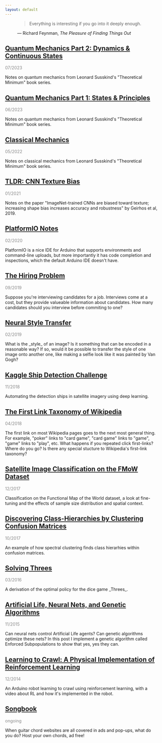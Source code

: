 ```yaml
---
layout: default
---
```


<link rel="stylesheet" type="text/css" media="all" href="quote.css" />

<figure class="quote">
  <blockquote>Everything is interesting if you go into it deeply enough.</blockquote>
  <figcaption>
    &mdash; Richard Feynman, <cite>The Pleasure of Finding Things Out</cite>
  </figcaption>
</figure>

## [Quantum Mechanics Part 2: Dynamics & Continuous States](quantum-2.html)

<p style="opacity:0.5">07/2023</p>
Notes on quantum mechanics from Leonard Susskind's "Theoretical Minimum" book series.

## [Quantum Mechanics Part 1: States & Principles](quantum-1.html)

<p style="opacity:0.5">06/2023</p>
Notes on quantum mechanics from Leonard Susskind's "Theoretical Minimum" book series.

## [Classical Mechanics](classical-mechanics.html)

<p style="opacity:0.5">05/2022</p>
Notes on classical mechanics from Leonard Susskind's "Theoretical Minimum" book series.

## [TLDR: CNN Texture Bias](cnn-texture-bias.html)

<p style="opacity:0.5">01/2021</p>
Notes on the paper "ImageNet-trained CNNs are biased toward texture; increasing shape bias increases accuracy and robustness" by Geirhos et al, 2019.

## [PlatformIO Notes](platformio-notes.html)

<p style="opacity:0.5">02/2020</p>
PlatformIO is a nice IDE for Arduino that supports environments and command-line uploads, but more importantly it has code completion and inspections, which the default Arduino IDE doesn't have.

## [The Hiring Problem](hiring-problem.html)

<p style="opacity:0.5">09/2019</p>
Suppose you're interviewing candidates for a job. Interviews come at a cost, but they provide valueable information about candidates. How many candidates should you interview before commiting to one?

## [Neural Style Transfer](neural-style-transfer.html)

<p style="opacity:0.5">02/2019</p>
What is the _style_ of an image? Is it something that can be encoded in a reasonable way? If so, would it be possible to transfer the style of one image onto another one, like making a selfie look like it was painted by Van Gogh? 

## [Kaggle Ship Detection Challenge](airbus.html)

<p style="opacity:0.5">11/2018</p>
Automating the detection ships in satellite imagery using deep learning.

## [The First Link Taxonomy of Wikipedia](wikilinks.html)

<p style="opacity:0.5">04/2018</p>
The first link on most Wikipedia pages goes to the next most general thing. For example, "poker" links to "card game", "card game" links to "game", "game" links to "play", etc.  What happens if you repeated click first-links? Where do you go? Is there any special stucture to Wikipedia's first-link taxonomy?

## [Satellite Image Classification on the FMoW Dataset](fmow.html)

<p style="opacity:0.5">12/2017</p>
Classification on the Functional Map of the World dataset, a look at fine-tuning and the effects of sample size distribution and spatial context.

## [Discovering Class-Hierarchies by Clustering Confusion Matrices](cm-clustering.html)

<p style="opacity:0.5">10/2017</p>
An example of how spectral clustering finds class hierarhies within confusion matrices.

## [Solving Threes](bellman.md)

<p style="opacity:0.5">03/2016</p>
A derivation of the optimal policy for the dice game _Threes_.

## [Artificial Life, Neural Nets, and Genetic Algorithms](neuroev.html)

<p style="opacity:0.5">11/2015</p>
Can neural nets control Artificial Life agents?  Can genetic algorithms optimize these nets?  In this post I implement a genetic algorithm called Enforced Subpopulations to show that yes, yes they can.

## [Learning to Crawl: A Physical Implementation of Reinforcement Learning](rl.html)

<p style="opacity:0.5">12/2014</p>
An Arduino robot learning to crawl using reinforcement learning, with a video about RL and how it's implemented in the robot.

## [Songbook](songbook.html)

<p style="opacity:0.5">ongoing</p>
When guitar chord websites are all covered in ads and pop-ups, what do you do? Host your own chords, ad free!

<br />